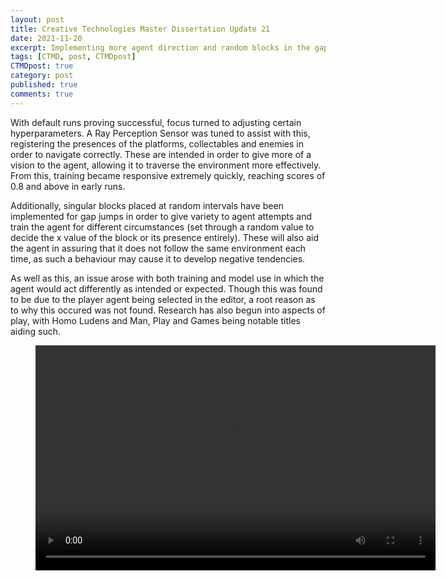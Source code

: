 ```yaml
---
layout: post
title: Creative Technologies Master Dissertation Update 21
date: 2021-11-20
excerpt: Implementing more agent direction and random blocks in the gap jump.
tags: [CTMD, post, CTMDpost]
CTMDpost: true
category: post
published: true
comments: true
---
```

With default runs proving successful, focus turned to adjusting certain hyperparameters. A Ray Perception Sensor was tuned to assist with this, registering the presences of the platforms, collectables and enemies in order to navigate correctly. These are intended in order to give more of a vision to the agent, allowing it to traverse the environment more effectively. From this, training became responsive extremely quickly, reaching scores of 0.8 and above in early runs. 

Additionally, singular blocks placed at random intervals have been implemented for gap jumps in order to give variety to agent attempts and train the agent for different circumstances (set through a random value to decide the x value of the block or its presence entirely). These will also aid the agent in assuring that it does not follow the same environment each time, as such a behaviour may cause it to develop negative tendencies.

As well as this, an issue arose with both training and model use in which the agent would act differently as intended or expected. Though this was found to be due to the player agent being selected in the editor, a root reason as to why this occured was not found. Research has also begun into aspects of play, with Homo Ludens and Man, Play and Games being notable titles aiding such.

<figure class="video_container">
  <video width="640" height="360" controls="true" allowfullscreen="true">
    <source src="https://zd2horton.github.io/assets/video/20th Nov Sensor and Block.mp4" type="video/mp4">
  </video>
</figure>